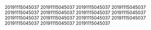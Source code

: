20191115045037
20191115045037
20191115045037
20191115045037
20191115045037
20191115045037
20191115045037
20191115045037
20191115045037
20191115045037
20191115045037
20191115045037
20191115045037
20191115045037
20191115045037
